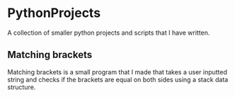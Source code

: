 # PythonProjects
A collection of smaller python projects and scripts that I have written.

## Matching brackets
Matching brackets is a small program that I made that takes a user inputted string and checks if the brackets are equal on both sides using a stack data structure.
